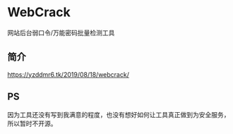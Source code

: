 # WebCrack
网站后台弱口令/万能密码批量检测工具

## 简介

https://yzddmr6.tk/2019/08/18/webcrack/


## PS

因为工具还没有写到我满意的程度，也没有想好如何让工具真正做到为安全服务，所以暂时不开源。
